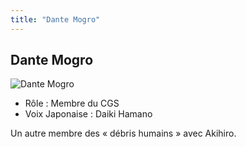 ```yaml
---
title: "Dante Mogro"
---
```


Dante Mogro
-----------


![Dante Mogro](/images/stories/saga/g-tekketsu/persos/dante-mogro.png)
* Rôle : Membre du CGS
* Voix Japonaise : Daiki Hamano


Un autre membre des « débris humains » avec Akihiro.



